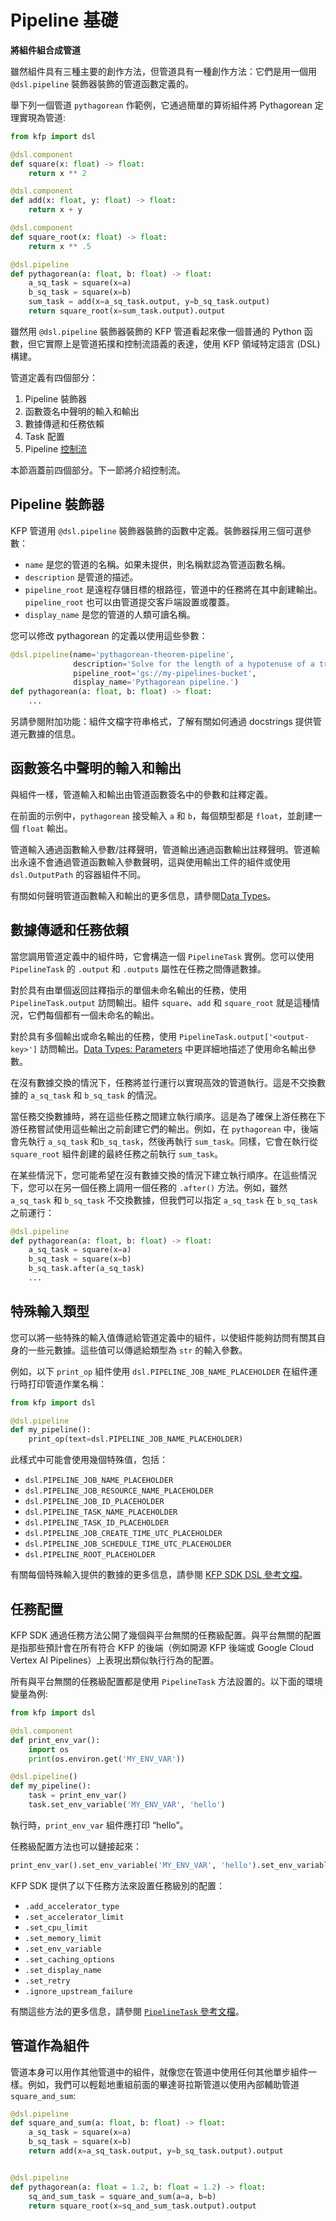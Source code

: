 # Pipeline 基礎

**將組件組合成管道**

雖然組件具有三種主要的創作方法，但管道具有一種創作方法：它們是用一個用 `@dsl.pipeline` 裝飾器裝飾的管道函數定義的。

舉下列一個管道 `pythagorean` 作範例，它通過簡單的算術組件將 Pythagorean 定理實現為管道:

```python
from kfp import dsl

@dsl.component
def square(x: float) -> float:
    return x ** 2

@dsl.component
def add(x: float, y: float) -> float:
    return x + y

@dsl.component
def square_root(x: float) -> float:
    return x ** .5

@dsl.pipeline
def pythagorean(a: float, b: float) -> float:
    a_sq_task = square(x=a)
    b_sq_task = square(x=b)
    sum_task = add(x=a_sq_task.output, y=b_sq_task.output)
    return square_root(x=sum_task.output).output
```

雖然用 `@dsl.pipeline` 裝飾器裝飾的 KFP 管道看起來像一個普通的 Python 函數，但它實際上是管道拓撲和控制流語義的表達，使用 KFP 領域特定語言 (DSL) 構建。

管道定義有四個部分：

1. Pipeline 裝飾器
2. 函數簽名中聲明的輸入和輸出
3. 數據傳遞和任務依賴
4. Task 配置
5. Pipeline [控制流](https://www.kubeflow.org/docs/components/pipelines/v2/pipelines/control-flow)

本節涵蓋前四個部分。下一節將介紹控制流。


## Pipeline 裝飾器

KFP 管道用 `@dsl.pipeline` 裝飾器裝飾的函數中定義。裝飾器採用三個可選參數：

- `name` 是您的管道的名稱。如果未提供，則名稱默認為管道函數名稱。
- `description` 是管道的描述。
- `pipeline_root` 是遠程存儲目標的根路徑，管道中的任務將在其中創建輸出。 `pipeline_root` 也可以由管道提交客戶端設置或覆蓋。
- `display_name` 是您的管道的人類可讀名稱。

您可以修改 pythagorean 的定義以使用這些參數：

```python
@dsl.pipeline(name='pythagorean-theorem-pipeline',
              description='Solve for the length of a hypotenuse of a triangle with sides length `a` and `b`.',
              pipeline_root='gs://my-pipelines-bucket',
              display_name='Pythagorean pipeline.')
def pythagorean(a: float, b: float) -> float:
    ...
```

另請參閱附加功能：組件文檔字符串格式，了解有關如何通過 docstrings 提供管道元數據的信息。

## 函數簽名中聲明的輸入和輸出

與組件一樣，管道輸入和輸出由管道函數簽名中的參數和註釋定義。

在前面的示例中，`pythagorean` 接受輸入 `a` 和 `b`，每個類型都是 `float`，並創建一個 `float` 輸出。

管道輸入通過函數輸入參數/註釋聲明，管道輸出通過函數輸出註釋聲明。管道輸出永遠不會通過管道函數輸入參數聲明，這與使用輸出工件的組件或使用 `dsl.OutputPath` 的容器組件不同。

有關如何聲明管道函數輸入和輸出的更多信息，請參閱[Data Types](https://www.kubeflow.org/docs/components/pipelines/v2/data-types)。

## 數據傳遞和任務依賴

當您調用管道定義中的組件時，它會構造一個 `PipelineTask` 實例。您可以使用 `PipelineTask` 的 `.output` 和 `.outputs` 屬性在任務之間傳遞數據。

對於具有由單個返回註釋指示的單個未命名輸出的任務，使用 `PipelineTask.output` 訪問輸出。組件 `square`、`add` 和 `square_root` 就是這種情況，它們每個都有一個未命名的輸出。

對於具有多個輸出或命名輸出的任務，使用 `PipelineTask.output['<output-key>']` 訪問輸出。[Data Types: Parameters](https://www.kubeflow.org/docs/components/pipelines/v2/data-types/parameters#multiple-output-parameters) 中更詳細地描述了使用命名輸出參數。

在沒有數據交換的情況下，任務將並行運行以實現高效的管道執行。這是不交換數據的 `a_sq_task` 和 `b_sq_task` 的情況。

當任務交換數據時，將在這些任務之間建立執行順序。這是為了確保上游任務在下游任務嘗試使用這些輸出之前創建它們的輸出。例如，在 `pythagorean` 中，後端會先執行 `a_sq_task` 和`b_sq_task`，然後再執行 `sum_task`。同樣，它會在執行從 `square_root` 組件創建的最終任務之前執行 `sum_task`。

在某些情況下，您可能希望在沒有數據交換的情況下建立執行順序。在這些情況下，您可以在另一個任務上調用一個任務的 `.after()` 方法。例如，雖然 `a_sq_task` 和 `b_sq_task` 不交換數據，但我們可以指定 `a_sq_task` 在 `b_sq_task` 之前運行：

```python
@dsl.pipeline
def pythagorean(a: float, b: float) -> float:
    a_sq_task = square(x=a)
    b_sq_task = square(x=b)
    b_sq_task.after(a_sq_task)
    ...
```

## 特殊輸入類型

您可以將一些特殊的輸入值傳遞給管道定義中的組件，以使組件能夠訪問有關其自身的一些元數據。這些值可以傳遞給類型為 `str` 的輸入參數。

例如，以下 `print_op` 組件使用 `dsl.PIPELINE_JOB_NAME_PLACEHOLDER` 在組件運行時打印管道作業名稱：

```python
from kfp import dsl

@dsl.pipeline
def my_pipeline():
    print_op(text=dsl.PIPELINE_JOB_NAME_PLACEHOLDER)
```

此樣式中可能會使用幾個特殊值，包括：

- `dsl.PIPELINE_JOB_NAME_PLACEHOLDER`
- `dsl.PIPELINE_JOB_RESOURCE_NAME_PLACEHOLDER`
- `dsl.PIPELINE_JOB_ID_PLACEHOLDER`
- `dsl.PIPELINE_TASK_NAME_PLACEHOLDER`
- `dsl.PIPELINE_TASK_ID_PLACEHOLDER`
- `dsl.PIPELINE_JOB_CREATE_TIME_UTC_PLACEHOLDER`
- `dsl.PIPELINE_JOB_SCHEDULE_TIME_UTC_PLACEHOLDER`
- `dsl.PIPELINE_ROOT_PLACEHOLDER`

有關每個特殊輸入提供的數據的更多信息，請參閱 [KFP SDK DSL 參考文檔](https://kubeflow-pipelines.readthedocs.io/en/master/source/dsl.html)。

## 任務配置

KFP SDK 通過任務方法公開了幾個與平台無關的任務級配置。與平台無關的配置是指那些預計會在所有符合 KFP 的後端（例如開源 KFP 後端或 Google Cloud Vertex AI Pipelines）上表現出類似執行行為的配置。

所有與平台無關的任務級配置都是使用 `PipelineTask` 方法設置的。以下面的環境變量為例:

```python
from kfp import dsl

@dsl.component
def print_env_var():
    import os
    print(os.environ.get('MY_ENV_VAR'))

@dsl.pipeline()
def my_pipeline():
    task = print_env_var()
    task.set_env_variable('MY_ENV_VAR', 'hello')
```

執行時，`print_env_var` 組件應打印 “hello”。

任務級配置方法也可以鏈接起來：

```python
print_env_var().set_env_variable('MY_ENV_VAR', 'hello').set_env_variable('OTHER_VAR', 'world')
```

KFP SDK 提供了以下任務方法來設置任務級別的配置：

- `.add_accelerator_type`
- `.set_accelerator_limit`
- `.set_cpu_limit`
- `.set_memory_limit`
- `.set_env_variable`
- `.set_caching_options`
- `.set_display_name`
- `.set_retry`
- `.ignore_upstream_failure`

有關這些方法的更多信息，請參閱 [`PipelineTask` 參考文檔](https://kubeflow-pipelines.readthedocs.io/en/master/source/dsl.html#kfp.dsl.PipelineTask)。

## 管道作為組件

管道本身可以用作其他管道中的組件，就像您在管道中使用任何其他單步組件一樣。例如，我們可以輕鬆地重組前面的畢達哥拉斯管道以使用內部輔助管道 `square_and_sum`:

```python
@dsl.pipeline
def square_and_sum(a: float, b: float) -> float:
    a_sq_task = square(x=a)
    b_sq_task = square(x=b)
    return add(x=a_sq_task.output, y=b_sq_task.output).output


@dsl.pipeline
def pythagorean(a: float = 1.2, b: float = 1.2) -> float:
    sq_and_sum_task = square_and_sum(a=a, b=b)
    return square_root(x=sq_and_sum_task.output).output
```